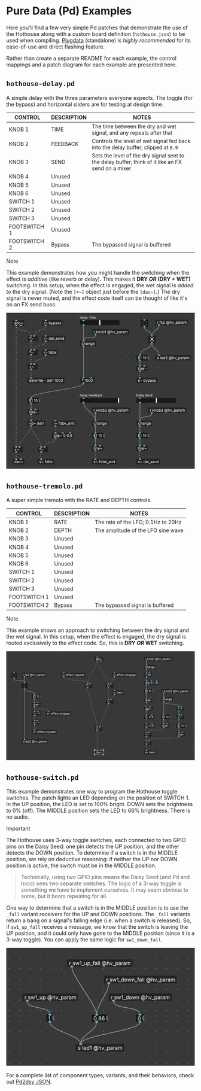 # Pure Data (Pd) Examples

Here you'll find a few very simple Pd patches that demonstrate the use of the Hothouse along with a custom board definition (`hothouse.json`) to be used when compiling. [Plugdata](https://github.com/plugdata-team/plugdata) (standalone) is *highly recommended* for its ease-of-use and direct flashing feature.

Rather than create a separate README for each example, the control mappings and a patch diagram for each example are presented here.

## `hothouse-delay.pd`

A simple delay with the three parameters everyone expects. The toggle (for the bypass) and horizontal sliders are for testing at design time.

| CONTROL | DESCRIPTION | NOTES |
|-|-|-|
| KNOB 1 | TIME | The time between the dry and wet signal, and any repeats after that |
| KNOB 2 | FEEDBACK | Controls the level of wet signal fed back into the delay buffer; clipped at `0.9` |
| KNOB 3 | SEND | Sets the level of the dry signal sent to the delay buffer; think of it like an FX send on a mixer |
| KNOB 4 | Unused |  |
| KNOB 5 | Unused |  |
| KNOB 6 | Unused |  |
| SWITCH 1 | Unused |  |
| SWITCH 2 | Unused |  |
| SWITCH 3 | Unused |  |
| FOOTSWITCH 1 | Unused |  |
| FOOTSWITCH 2 | Bypass | The bypassed signal is buffered |

> [!NOTE]
> This example demonstrates how you might handle the switching when the effect is *additive* (like reverb or delay). This makes it **DRY *OR* (DRY + WET)** switching. In this setup, when the effect is engaged, the wet signal is *added* to the dry signal. (Note the `[+~]` object just before the `[dac~]`.) The dry signal is never muted, and the effect code itself can be thought of like it's on an FX send buss.

![hothouse-delay](images/hothouse-delay.png)

## `hothouse-tremolo.pd`

A super simple tremolo with the RATE and DEPTH controls.

| CONTROL | DESCRIPTION | NOTES |
|-|-|-|
| KNOB 1 | RATE | The rate of the LFO; 0.1Hz to 20Hz |
| KNOB 2 | DEPTH | The amplitude of the LFO sine wave |
| KNOB 3 | Unused |  |
| KNOB 4 | Unused |  |
| KNOB 5 | Unused |  |
| KNOB 6 | Unused |  |
| SWITCH 1 | Unused |  |
| SWITCH 2 | Unused |  |
| SWITCH 3 | Unused |  |
| FOOTSWITCH 1 | Unused |  |
| FOOTSWITCH 2 | Bypass | The bypassed signal is buffered |

> [!NOTE]
> This example shows an approach to switching between the dry signal and the wet signal. In this setup, when the effect is engaged, the dry signal is routed exclusively to the effect code. So, this is **DRY *OR* WET** switching.

![hothouse-tremolo](images/hothouse-tremolo.png)

## `hothouse-switch.pd`

This example demonstrates one way to program the Hothouse toggle switches. The patch lights an LED depending on the position of SWITCH 1. In the UP position, the LED is set to 100% bright. DOWN sets the brightness to 0% (off). The MIDDLE position sets the LED to 66% brightness. There is no audio.

> [!IMPORTANT]
The Hothouse uses 3-way toggle switches, each connected to two GPIO pins on the Daisy Seed: one pin detects the UP position, and the other detects the DOWN position. To determine if a switch is in the MIDDLE position, we rely on deductive reasoning: if neither the UP nor DOWN position is active, the switch must be in the MIDDLE position.
>
> Technically, using two GPIO pins means the Daisy Seed (and Pd and hvcc) sees two separate switches. The logic of a 3-way toggle is something we have to implement ourselves. It may seem obvious to some, but it bears repeating for all.

One way to determine that a switch is in the MIDDLE position is to use the `_fall` variant receivers for the UP and DOWN positions. The `_fall` variants return a bang on a signal's falling edge (i.e. when a switch is released). So, if `sw1_up_fall` receives a message, we know that the switch is leaving the UP position, and it could only have gone to the MIDDLE position (since it is a 3-way toggle). You can apply the same logic for `sw1_down_fall`.

![hothouse-tremolo](images/hothouse-switch.png)

For a complete list of component types, variants, and their behaviors, check out [Pd2dsy JSON](https://github.com/electro-smith/DaisyWiki/wiki/Pd2dsy-JSON#component-reference).
